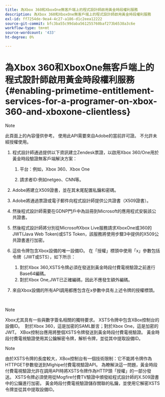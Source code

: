 ```yaml
---
title: 為Xbox 360和XboxOne無客戶端上的程式設計師啟用黃金時段權利服務
description: 為Xbox 360和XboxOne無客戶端上的程式設計師啟用黃金時段權利服務
exl-id: ff7254de-9ea4-4c27-a186-d1c2eea12222
source-git-commit: bfc3ba55c99daba561255760baf273b6538a3c6e
workflow-type: tm+mt
source-wordcount: '433'
ht-degree: 0%

---
```


# 為Xbox 360和XboxOne無客戶端上的程式設計師啟用黃金時段權利服務 {#enabling-primetime-entitlement-services-for-a-programer-on-xbox-360-and-xboxone-clientless}

>[!NOTE]
>
>此頁面上的內容僅供參考。 使用此API需要來自Adobe的當前許可證。 不允許未經授權使用。




1. 程式設計師通過提供以下資訊建立Zendesk票證，以啟用Xbox 360/One用於黃金時段驗證無客戶端解決方案：

   1. 平台：例如，Xbox 360、Xbox One

   1. 請求者ID:例如netgeo、CNN等。

1. Adobe將建立X509證書，並在其末尾配置私鑰和密碼。

1. Adobe將通過票證或電子郵件向程式設計師提供公共證書（X509證書）。

1. 然後程式設計師需要在GDNP門戶中為註冊到Microsoft的應用程式安裝該公共證書。

1. 然後程式設計師將分別從MicrosoftXbox Live服務請求XboxOne或360的JWT(Java Web Token)或STS Token，該服務將使用步驟3中提供的X509公共證書進行加密。

1. 這些令牌包含Xbox設備的唯一設備ID。 在「授權」標頭中使用「x」參數包括令牌（JWT或STS），如下所示：

   1. 對於Xbox 360,XSTS令牌必須在發送到黃金時段付費電視驗證之前進行Base64編碼。
   1. 對於Xbox One,JWT已正確編碼，因此不應發生額外編碼。 

1. 來自Xbox設備的所有API調用都應包含在x參數中具有上述令牌的授權標頭。

 

>[!NOTE]
>
>Xbox尤其具有一些與數字簽名相關的獨特要求。 XSTS令牌中包含XBox控制台的設備ID。  對於Xbox 360，這是加密的SAML斷言；對於Xbox One，這是加密的JWT。 XBox控制台應用將整個XSTS令牌發送到黃金時段付費電視驗證。 黃金時段付費電視驗證使用其公鑰解密令牌，解析令牌，並從其中提取設備ID。

>[!NOTE]
>
>由於XSTS令牌的長度較大，XBox控制台有一個技術限制：它不能將令牌作為HTTPGET參數發送到Mighipe付費電視驗證API。 為瞭解決這一問題，黃金時段付費電視驗證允許在調用API時將XSTS令牌作為HTTP頭「授權」的一部分發送。 XSTS令牌必須使用從Mogfire付費TV驗證中頒發給程式設計師的X.509證書中的公鑰進行加密。 黃金時段付費電視驗證儲存關聯的私鑰，並使用它解密XSTS令牌並從其中提取設備ID。
